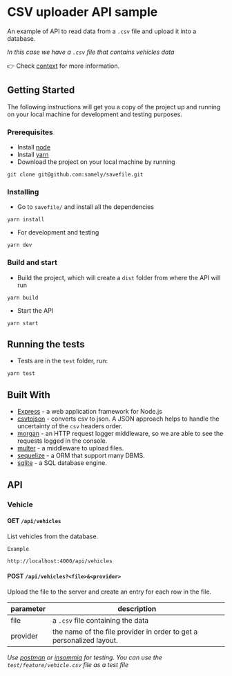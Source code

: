 # CSV uploader API sample

An example of API to read data from a `.csv` file and upload it into a database.

_In this case we have a `.csv` file that contains vehicles data_

:point_right: Check [context](docs/context.md) for more information.


## Getting Started

The following instructions will get you a copy of the project up and running on your local machine for development and testing purposes.

### Prerequisites

* Install [node](https://nodejs.org/en/download/)
* Install [yarn](https://yarnpkg.com/getting-started/install)
* Download the project on your local machine by running 
```
git clone git@github.com:samely/savefile.git
```

### Installing
* Go to `savefile/` and install all the dependencies

```
yarn install
```

* For development and testing

```
yarn dev
```

### Build and start

* Build the project, which will create a `dist` folder from where the API will run

```
yarn build
```

* Start the API 
```
yarn start
```

## Running the tests
* Tests are in the `test` folder, run:

```
yarn test
```

## Built With

* [Express](https://expressjs.com/) - a web application framework for Node.js 
* [csvtojson](https://www.npmjs.com/package/csvtojson) - converts csv to json. A JSON approach helps to handle the uncertainty of the `csv` headers order.
* [morgan](https://www.npmjs.com/package/morgan) - an HTTP request logger middleware, so we are able to see the requests logged in the console.
* [multer](https://www.npmjs.com/package/multer) - a middleware to upload files.
* [sequelize](https://sequelize.org/) - a ORM that support many DBMS.
* [sqlite](https://sqlite.org/index.html) - a SQL database engine.

## API
### Vehicle

#### GET `/api/vehicles`

List vehicles from the database.

```
Example

http://localhost:4000/api/vehicles
```


#### POST `/api/vehicles?<file>&<provider>`

Upload the file to the server and create an entry for each row in the file.

parameter| description
---|---
file| a `.csv` file containing the data
provider| the name of the file provider in order to get a personalized layout.

_Use [postman](https://www.postman.com/) or [insommia](https://insomnia.rest/) for testing._
_You can use the `test/feature/vehicle.csv` file as a test file_